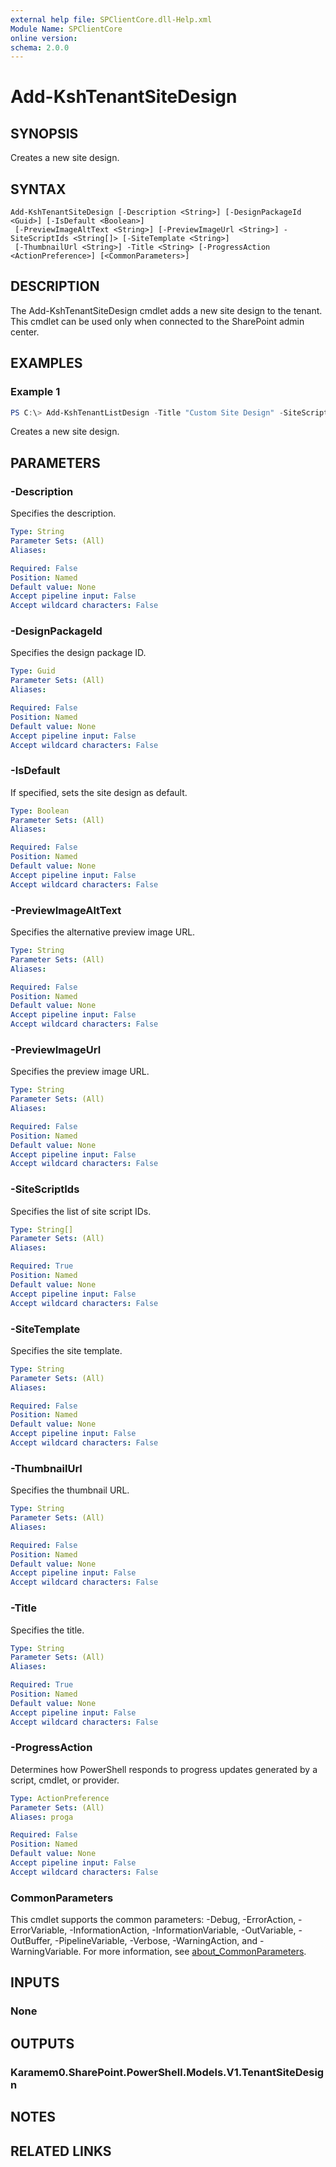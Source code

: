 ```yaml
---
external help file: SPClientCore.dll-Help.xml
Module Name: SPClientCore
online version:
schema: 2.0.0
---
```


# Add-KshTenantSiteDesign

## SYNOPSIS
Creates a new site design.

## SYNTAX

```
Add-KshTenantSiteDesign [-Description <String>] [-DesignPackageId <Guid>] [-IsDefault <Boolean>]
 [-PreviewImageAltText <String>] [-PreviewImageUrl <String>] -SiteScriptIds <String[]> [-SiteTemplate <String>]
 [-ThumbnailUrl <String>] -Title <String> [-ProgressAction <ActionPreference>] [<CommonParameters>]
```

## DESCRIPTION
The Add-KshTenantSiteDesign cmdlet adds a new site design to the tenant. This cmdlet can be used only when connected to the SharePoint admin center.

## EXAMPLES

### Example 1
```powershell
PS C:\> Add-KshTenantListDesign -Title "Custom Site Design" -SiteScriptIds "60729fc8-3ba5-4ea1-9a35-478932b26182"
```

Creates a new site design.

## PARAMETERS

### -Description
Specifies the description.

```yaml
Type: String
Parameter Sets: (All)
Aliases:

Required: False
Position: Named
Default value: None
Accept pipeline input: False
Accept wildcard characters: False
```

### -DesignPackageId
Specifies the design package ID.

```yaml
Type: Guid
Parameter Sets: (All)
Aliases:

Required: False
Position: Named
Default value: None
Accept pipeline input: False
Accept wildcard characters: False
```

### -IsDefault
If specified, sets the site design as default.

```yaml
Type: Boolean
Parameter Sets: (All)
Aliases:

Required: False
Position: Named
Default value: None
Accept pipeline input: False
Accept wildcard characters: False
```

### -PreviewImageAltText
Specifies the alternative preview image URL.

```yaml
Type: String
Parameter Sets: (All)
Aliases:

Required: False
Position: Named
Default value: None
Accept pipeline input: False
Accept wildcard characters: False
```

### -PreviewImageUrl
Specifies the preview image URL.

```yaml
Type: String
Parameter Sets: (All)
Aliases:

Required: False
Position: Named
Default value: None
Accept pipeline input: False
Accept wildcard characters: False
```

### -SiteScriptIds
Specifies the list of site script IDs.

```yaml
Type: String[]
Parameter Sets: (All)
Aliases:

Required: True
Position: Named
Default value: None
Accept pipeline input: False
Accept wildcard characters: False
```

### -SiteTemplate
Specifies the site template.

```yaml
Type: String
Parameter Sets: (All)
Aliases:

Required: False
Position: Named
Default value: None
Accept pipeline input: False
Accept wildcard characters: False
```

### -ThumbnailUrl
Specifies the thumbnail URL.

```yaml
Type: String
Parameter Sets: (All)
Aliases:

Required: False
Position: Named
Default value: None
Accept pipeline input: False
Accept wildcard characters: False
```

### -Title
Specifies the title.

```yaml
Type: String
Parameter Sets: (All)
Aliases:

Required: True
Position: Named
Default value: None
Accept pipeline input: False
Accept wildcard characters: False
```

### -ProgressAction
Determines how PowerShell responds to progress updates generated by a script, cmdlet, or provider.

```yaml
Type: ActionPreference
Parameter Sets: (All)
Aliases: proga

Required: False
Position: Named
Default value: None
Accept pipeline input: False
Accept wildcard characters: False
```

### CommonParameters
This cmdlet supports the common parameters: -Debug, -ErrorAction, -ErrorVariable, -InformationAction, -InformationVariable, -OutVariable, -OutBuffer, -PipelineVariable, -Verbose, -WarningAction, and -WarningVariable. For more information, see [about_CommonParameters](http://go.microsoft.com/fwlink/?LinkID=113216).

## INPUTS

### None

## OUTPUTS

### Karamem0.SharePoint.PowerShell.Models.V1.TenantSiteDesign

## NOTES

## RELATED LINKS

